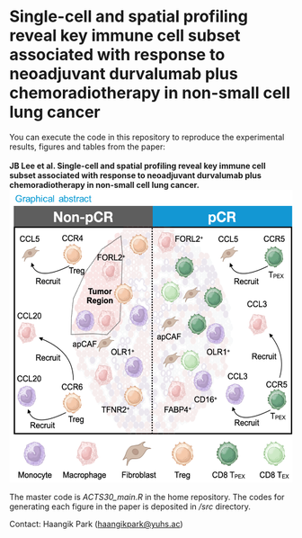 # Single-cell and spatial profiling reveal key immune cell subset associated with response to neoadjuvant durvalumab plus chemoradiotherapy in non-small cell lung cancer
You can execute the code in this repository to reproduce the experimental results, figures and tables from the paper: <br> <br>
<b>JB Lee et al. Single-cell and spatial profiling reveal key immune cell subset associated with response to neoadjuvant durvalumab plus chemoradiotherapy in non-small cell lung cancer.</b>
![](output/Graphical_abstract.png)

The master code is <i>ACTS30_main.R</i> in the home repository. The codes for generating each figure in the paper is deposited in <i>/src</i> directory.

Contact: Haangik Park (haangikpark@yuhs.ac)

